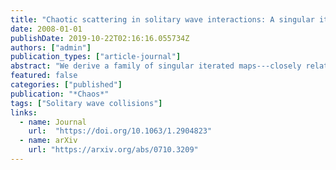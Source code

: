 ```yaml
---
title: "Chaotic scattering in solitary wave interactions: A singular iterated-map description"
date: 2008-01-01
publishDate: 2019-10-22T02:16:16.055734Z
authors: ["admin"]
publication_types: ["article-journal"]
abstract: "We derive a family of singular iterated maps---closely related to Poincaré maps---that describe chaotic interactions between colliding solitary waves. The chaotic behavior of such solitary-wave collisions depends on the transfer of energy to a secondary mode of oscillation, often an internal mode of the pulse. This map allows us to go beyond previous analyses and to understand the interactions in the case when this mode is excited prior to the first collision. The map is derived using Melnikov integrals and matched asymptotic expansions and generalizes a _multipulse_ Melnikov integral. It allows one to find not only multipulse heteroclinic orbits, but exotic periodic orbits. The maps exhibit singular behavior, including regions of infinite winding. These maps are shown to be singular versions of the conservative Ikeda map from laser physics and connections are made with problems from celestial mechanics and fluid mechanics"
featured: false
categories: ["published"]
publication: "*Chaos*"
tags: ["Solitary wave collisions"]
links:
  - name: Journal
    url:  "https://doi.org/10.1063/1.2904823"
  - name: arXiv
    url: "https://arxiv.org/abs/0710.3209"
---
```


